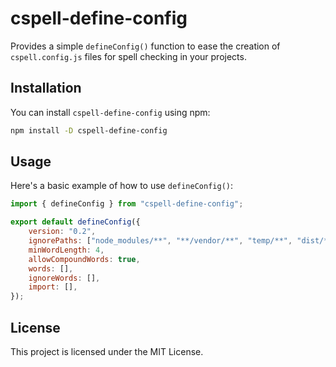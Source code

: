 # cspell-define-config

Provides a simple `defineConfig()` function to ease the creation of `cspell.config.js` files for spell checking in your projects.

## Installation

You can install `cspell-define-config` using npm:

```bash
npm install -D cspell-define-config
```

## Usage

Here's a basic example of how to use `defineConfig()`:

```javascript
import { defineConfig } from "cspell-define-config";

export default defineConfig({
	version: "0.2",
	ignorePaths: ["node_modules/**", "**/vendor/**", "temp/**", "dist/**", "build/**"],
	minWordLength: 4,
	allowCompoundWords: true,
	words: [],
	ignoreWords: [],
	import: [],
});
```

## License

This project is licensed under the MIT License.
